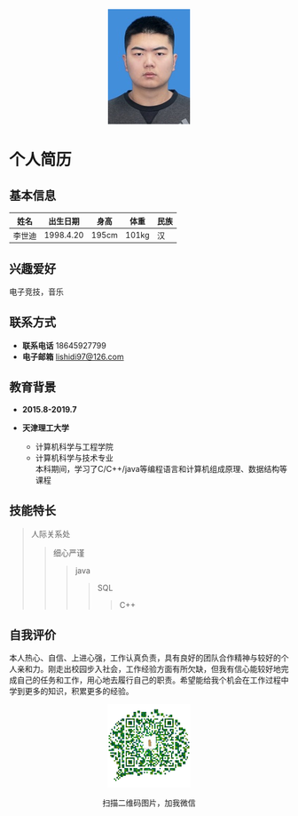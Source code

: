 <div align=center>
<img src="https://github.com/Corgi97/resume/raw/master/images/微信图片_20190217125541.jpg" alt="图片加载失败时，显示这段字"/></div>

个人简历
========

## 基本信息
姓名|出生日期|身高|体重|民族  
---|---|---|---|---  
李世迪|1998.4.20|195cm|101kg|汉  
## 兴趣爱好
电子竞技，音乐

## 联系方式
- **联系电话** 18645927799
- **电子邮箱** lishidi97@126.com

## 教育背景
- **2015.8-2019.7**

- **天津理工大学** 
  * 计算机科学与工程学院  
   * 计算机科学与技术专业  
  本科期间，学习了C/C++/java等编程语言和计算机组成原理、数据结构等课程

## 技能特长
> 人际关系处
>> 细心严谨
>>> java
>>>> SQL
>>>>> C++

## 自我评价
本人热心、自信、上进心强，工作认真负责，具有良好的团队合作精神与较好的个人亲和力。刚走出校园步入社会，工作经验方面有所欠缺，但我有信心能较好地完成自己的任务和工作，用心地去履行自己的职责。希望能给我个机会在工作过程中学到更多的知识，积累更多的经验。

<div align=center>
<img src="https://github.com/Corgi97/resume/raw/master/images/erweima.jpg" width="150" height="150" alt="图片加载失败时，显示这段字"/>

扫描二维码图片，加我微信</div>
